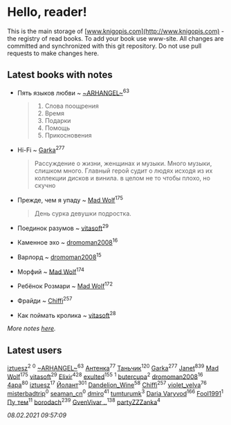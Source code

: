 # Hello, reader!
This is the main storage of [www.knigopis.com](http://www.knigopis.com) - the registry of read books.
To add your book use www-site. All changes are committed and synchronized with this git repository.
Do not use pull requests to make changes here.


## Latest books with notes
* Пять языков любви ~ [~ARHANGEL~](users/642/64251996-vkontakte)<sup>63</sup>
    > 1. Слова поощрения
    > 2. Время
    > 3. Подарки
    > 4. Помощь
    > 5. Прикосновения

* Hi-Fi ~ [Garka](users/115/115753719718250012620-google)<sup>277</sup>
    > Рассуждение о жизни, женщинах и музыки. Много музыки, слишком много. Главный герой судит о людях исходя из их коллекции дисков и винила. в целом не то чтобы плохо, но скучно

* Прежде, чем я упаду ~ [Mad Wolf](users/947/94738840-vkontakte)<sup>175</sup>
    > День сурка девушки подростка.

* Поединок разумов ~ [vitasoft](users/474/47446642-vkontakte)<sup>29</sup>

* Каменное эхо ~ [dromoman2008](users/444/44461886-yandex)<sup>16</sup>

* Варлорд ~ [dromoman2008](users/444/44461886-yandex)<sup>15</sup>

* Морфий ~ [Mad Wolf](users/947/94738840-vkontakte)<sup>174</sup>

* Ребёнок Розмари ~ [Mad Wolf](users/947/94738840-vkontakte)<sup>172</sup>

* Фрайди ~ [Chiffi](users/105/105831994080785626680-google)<sup>257</sup>

* Как поймать кролика ~ [vitasoft](users/474/47446642-vkontakte)<sup>28</sup>


_More notes [here](latest_books_with_notes.md)._


## Latest users
[iztuesz](users/100/100877468102766148730-google)<sup>2</sup> 
[](users/111/111824448764476964677-google)<sup>0</sup> 
[~ARHANGEL~](users/642/64251996-vkontakte)<sup>63</sup> 
[Антенка](users/118/118158645037334943900-google)<sup>77</sup> 
[Таньчик](users/209/2096581563762610-facebook)<sup>120</sup> 
[Garka](users/115/115753719718250012620-google)<sup>277</sup> 
[Janet](users/108/108113656204404967440-google)<sup>839</sup> 
[Mad Wolf](users/947/94738840-vkontakte)<sup>175</sup> 
[vitasoft](users/474/47446642-vkontakte)<sup>29</sup> 
[Elixir](users/115/115826717712507836033-google)<sup>428</sup> 
[exulted](users/100/100599204551896265722-google)<sup>155</sup> 
[](users/124/1242356572481047-facebook)<sup>1</sup> 
[butercupa](users/193/193697993-vkontakte)<sup>2</sup> 
[dromoman2008](users/444/44461886-yandex)<sup>16</sup> 
[4apa](users/117/117392596378069249667-google)<sup>80</sup> 
[iztuesz](users/100/100877468102766148730-googleplus)<sup>17</sup> 
[Йолант](users/104/104690883692185089260-google)<sup>301</sup> 
[Dandelion_Wine](users/586/58602788-vkontakte)<sup>58</sup> 
[Chiffi](users/105/105831994080785626680-google)<sup>257</sup> 
[violet_velva](users/116/116961712580551399099-google)<sup>76</sup> 
[misterbadtrip](users/468/468008034-vkontakte)<sup>0</sup> 
[seaman_cn](users/999/9991c551628d9e48f51d07b4f9266d2f-livejournal)<sup>0</sup> 
[dmiro](users/571/5714115-vkontakte)<sup>41</sup> 
[tumturumk](users/135/135685382-vkontakte)<sup>3</sup> 
[Daria Varyvod](users/829/829893410524253-facebook)<sup>166</sup> 
[Fool1991](users/178/178903487-vkontakte)<sup>1</sup> 
[Пу_тем](users/344/3448154788585127-facebook)<sup>11</sup> 
[borodach](users/157/15706320-vkontakte)<sup>239</sup> 
[GvenVivar ..](users/158/158266434925901-facebook)<sup>138</sup> 
[partyZZZanka](users/931/9315852-vkontakte)<sup>4</sup> 


_08.02.2021 09:57:09_
